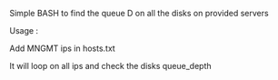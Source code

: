 Simple BASH to find the queue D on all the disks on provided servers



Usage :

Add MNGMT ips in hosts.txt

It will loop on all ips and check the disks queue_depth 


